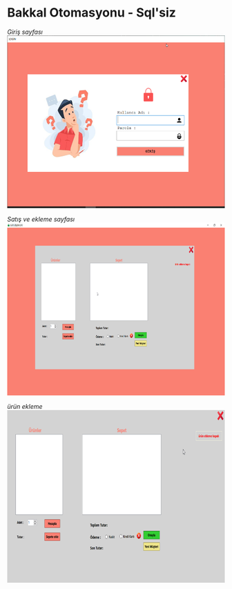 # Bakkal Otomasyonu - Sql'siz

_Giriş sayfası_
<img src="img/Benim_Bakkalım_n3xJVZhgX7.png" width="700" height="400">


_Satış ve ekleme sayfası_
<img src="img/Benim_Bakkalım_PxPNWqJobv.png" width="700" height="400">


_ürün ekleme_
<img src="img/Benim_Bakkalım_iyOUMUHxr2.gif" width="700" height="400">
